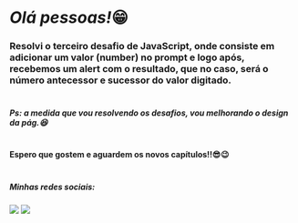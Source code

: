 ## <h1><em>Olá pessoas!</em>😁</h1> 


<h3>Resolvi o <strong>terceiro</strong> desafio de JavaScript, onde consiste em adicionar um valor (number) no prompt e logo após, recebemos um alert com o resultado, que no caso, será o número antecessor e sucessor do valor digitado.</h3> 

#

<h5>Ps: a medida que vou resolvendo os desafios, vou melhorando o design da pág.😆</h5>


# 

<h4>Espero que gostem e aguardem os novos capítulos!!😎😉</h4>

#

<h5> Minhas redes sociais:</h5>  
    <div> 
        <a href=https://www.instagram.com/pedrorochaducks target="_blank"><img src="https://img.shields.io/badge/-Instagram-%23E4405F?style=for-the-badge&logo=instagram&logoColor=white" target="_blank"></a>
        <a href="https://www.linkedin.com/in/pedrohrocha16" target="_blank"><img src="https://img.shields.io/badge/-LinkedIn-%230077B5?style=for-the-badge&logo=linkedin&logoColor=white" target="_blank"></a> 
    </div>
